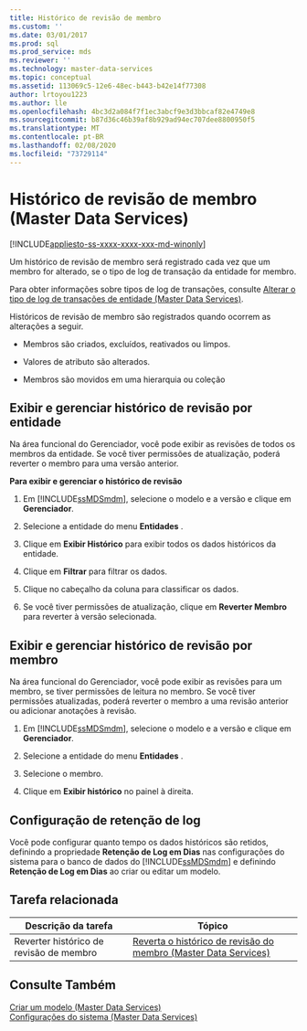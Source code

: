 ```yaml
---
title: Histórico de revisão de membro
ms.custom: ''
ms.date: 03/01/2017
ms.prod: sql
ms.prod_service: mds
ms.reviewer: ''
ms.technology: master-data-services
ms.topic: conceptual
ms.assetid: 113069c5-12e6-48ec-b443-b42e14f77308
author: lrtoyou1223
ms.author: lle
ms.openlocfilehash: 4bc3d2a084f7f1ec3abcf9e3d3bbcaf82e4749e8
ms.sourcegitcommit: b87d36c46b39af8b929ad94ec707dee8800950f5
ms.translationtype: MT
ms.contentlocale: pt-BR
ms.lasthandoff: 02/08/2020
ms.locfileid: "73729114"
---
```

# <a name="member-revision-history-master-data-services"></a>Histórico de revisão de membro (Master Data Services)

[!INCLUDE[appliesto-ss-xxxx-xxxx-xxx-md-winonly](../includes/appliesto-ss-xxxx-xxxx-xxx-md-winonly.md)]

  Um histórico de revisão de membro será registrado cada vez que um membro for alterado, se o tipo de log de transação da entidade for membro.  
  
 Para obter informações sobre tipos de log de transações, consulte [Alterar o tipo de log de transações de entidade &#40;Master Data Services&#41;](../master-data-services/change-the-entity-transaction-log-type-master-data-services.md).  
  
 Históricos de revisão de membro são registrados quando ocorrem as alterações a seguir.  
  
-   Membros são criados, excluídos, reativados ou limpos.  
  
-   Valores de atributo são alterados.  
  
-   Membros são movidos em uma hierarquia ou coleção  
  
## <a name="view-and-manage-revision-history-by-entity"></a>Exibir e gerenciar histórico de revisão por entidade  
 Na área funcional do Gerenciador, você pode exibir as revisões de todos os membros da entidade. Se você tiver permissões de atualização, poderá reverter o membro para uma versão anterior.  
  
 **Para exibir e gerenciar o histórico de revisão**  
  
1.  Em [!INCLUDE[ssMDSmdm](../includes/ssmdsmdm-md.md)], selecione o modelo e a versão e clique em **Gerenciador**.  
  
2.  Selecione a entidade do menu **Entidades** .  
  
3.  Clique em **Exibir Histórico** para exibir todos os dados históricos da entidade.  
  
4.  Clique em **Filtrar** para filtrar os dados.  
  
5.  Clique no cabeçalho da coluna para classificar os dados.  
  
6.  Se você tiver permissões de atualização, clique em **Reverter Membro** para reverter à versão selecionada.  
  
## <a name="view-and-manage-revision-history-by-member"></a>Exibir e gerenciar histórico de revisão por membro  
 Na área funcional do Gerenciador, você pode exibir as revisões para um membro, se tiver permissões de leitura no membro. Se você tiver permissões atualizadas, poderá reverter o membro a uma revisão anterior ou adicionar anotações à revisão.  
  
1.  Em [!INCLUDE[ssMDSmdm](../includes/ssmdsmdm-md.md)], selecione o modelo e a versão e clique em **Gerenciador**.  
  
2.  Selecione a entidade do menu **Entidades** .  
  
3.  Selecione o membro.  
  
4.  Clique em **Exibir histórico** no painel à direita.  
  
## <a name="log-retention-setting"></a>Configuração de retenção de log  
 Você pode configurar quanto tempo os dados históricos são retidos, definindo a propriedade **Retenção de Log em Dias** nas configurações do sistema para o banco de dados do [!INCLUDE[ssMDSmdm](../includes/ssmdsmdm-md.md)] e definindo **Retenção de Log em Dias** ao criar ou editar um modelo.  
  
## <a name="related-task"></a>Tarefa relacionada  
  
|Descrição da tarefa|Tópico|  
|----------------------|-----------|  
|Reverter histórico de revisão de membro|[Reverta o histórico de revisão do membro &#40;Master Data Services&#41;](../master-data-services/rollback-member-revision-history-master-data-services.md)|  
  
## <a name="see-also"></a>Consulte Também  
 [Criar um modelo &#40;Master Data Services&#41;](../master-data-services/create-a-model-master-data-services.md)   
 [Configurações do sistema &#40;Master Data Services&#41;](../master-data-services/system-settings-master-data-services.md)  
  
  
